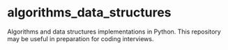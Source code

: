 # algorithms_data_structures
Algorithms and data structures implementations in Python. This repository may be useful in preparation for coding interviews.
